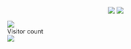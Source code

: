 <!-- ![](https://media0.giphy.com/media/3otPorWLQJq5GmHRtu/giphy.gif)
 -->

<p align="center"> 

<picture>
<source 
  srcset="https://github-readme-stats.vercel.app/api?username=emannocum&show_icons=true&theme=dark&count_private=true&card_width=1000"
  media="(prefers-color-scheme: dark)"
/>
<source
  srcset="https://github-readme-stats.vercel.app/api?username=emannocum&show_icons=true&count_private=true&card_width=1000"
  media="(prefers-color-scheme: light), (prefers-color-scheme: no-preference)"
/>
<img src="https://github-readme-stats.vercel.app/api?username=emannocum&show_icons=true&count_private=true&card_width=1000"/>
</picture> 
 

 
<picture>
<source 
  srcset="[https://github-readme-stats.vercel.app/api?username=emannocum&show_icons=true&theme=dark&count_private=true&card_width=1000](https://github-readme-stats.vercel.app/api/top-langs/?username=emannocum&langs_count=8&hide=javascript)"
  media="(prefers-color-scheme: dark)"
/>
<source
  srcset="[https://github-readme-stats.vercel.app/api?username=emannocum&show_icons=true&count_private=true&card_width=1000](https://github-readme-stats.vercel.app/api/top-langs/?username=emannocum&langs_count=8&hide=javascript)"
  media="(prefers-color-scheme: light), (prefers-color-scheme: no-preference)"
/>
<img src="[https://github-readme-stats.vercel.app/api?username=emannocum&show_icons=true&count_private=true&card_width=1000](https://github-readme-stats.vercel.app/api/top-langs/?username=emannocum&langs_count=8&hide=javascript)"/>
</picture> 
 
 
<a href=#><img src="contributions.svg"></a>
  <br>Visitor count<br>
  <img align="center" src="https://profile-counter.glitch.me/HiImMadoxx69/count.svg" style ="width: 'auto'"/>
</p>

